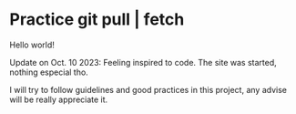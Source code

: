 # Practice git pull | fetch

Hello world!

Update on Oct. 10 2023:
Feeling inspired to code. The site was started, nothing especial tho.

I will try to follow guidelines and good practices in this project, any advise will be really appreciate it.
